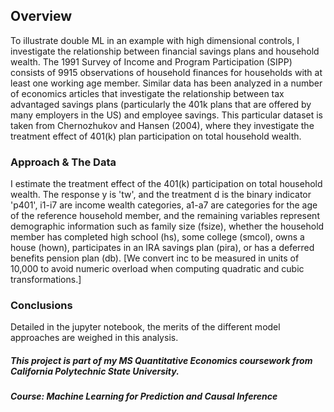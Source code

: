 ## Overview
To illustrate double ML in an example with high dimensional controls, I investigate the relationship between financial savings plans and household wealth. The 1991 Survey of Income and Program Participation (SIPP) consists of 9915 observations of household finances for households with at least one working age member. Similar data has been analyzed in a number of economics articles that investigate the relationship between tax advantaged savings plans (particularly the 401k plans that are offered by many employers in the US) and employee savings. This particular dataset is taken from Chernozhukov and Hansen (2004), where they investigate the treatment effect of 401(k) plan participation on total household wealth.

### Approach & The Data
I estimate the treatment effect of the 401(k) participation on total household wealth. The response y is 'tw', and the treatment d is the binary indicator 'p401', i1-i7 are income wealth categories, a1-a7 are categories for the age of the reference household member, and the remaining variables represent demographic information such as family size (fsize), whether the household member has completed high school (hs), some college (smcol), owns a house (hown), participates in an IRA savings plan (pira), or has a deferred benefits pension plan (db). [We convert inc to be measured in units of 10,000 to avoid numeric overload when computing quadratic and cubic transformations.]

### Conclusions
Detailed in the jupyter notebook, the merits of the different model approaches are weighed in this analysis.

##### This project is part of my MS Quantitative Economics coursework from California Polytechnic State University. 
##### Course: Machine Learning for Prediction and Causal Inference
